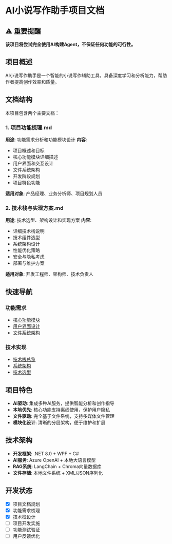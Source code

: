 # AI小说写作助手项目文档

## ⚠️ 重要提醒

**该项目将尝试完全使用AI构建Agent，不保证任何功能的可行性。**

## 项目概述

AI小说写作助手是一个智能的小说写作辅助工具，具备深度学习和分析能力，帮助作者提高创作效率和质量。

## 文档结构

本项目包含两个主要文档：

### 1. 项目功能梳理.md
**用途**: 功能需求分析和功能模块设计
**内容**:
- 项目概述和目标
- 核心功能模块详细描述
- 用户界面和交互设计
- 文件系统架构
- 开发阶段规划
- 项目特色功能

**适用对象**: 产品经理、业务分析师、项目规划人员

### 2. 技术栈与实现方案.md
**用途**: 技术选型、架构设计和实现方案
**内容**:
- 详细技术栈说明
- 技术组件选型
- 系统架构设计
- 性能优化策略
- 安全与隐私考虑
- 部署与维护方案

**适用对象**: 开发工程师、架构师、技术负责人

## 快速导航

### 功能需求
- [核心功能模块](项目功能梳理.md#核心功能模块)
- [用户界面设计](项目功能梳理.md#创作界面与交互系统)
- [文件系统架构](项目功能梳理.md#文件系统架构说明)

### 技术实现
- [技术栈总览](技术栈与实现方案.md#技术栈总览)
- [系统架构](技术栈与实现方案.md#技术架构设计)
- [技术选型](技术栈与实现方案.md#技术选型建议)

## 项目特色

- **AI驱动**: 集成多种AI服务，提供智能分析和创作指导
- **本地优先**: 核心功能支持离线使用，保护用户隐私
- **文件驱动**: 完全基于文件系统，支持多媒体文件管理
- **模块化设计**: 清晰的分层架构，便于维护和扩展

## 技术架构

- **开发框架**: .NET 8.0 + WPF + C#
- **AI服务**: Azure OpenAI + 本地大语言模型
- **RAG系统**: LangChain + Chroma向量数据库
- **文件存储**: 本地文件系统 + XML/JSON序列化

## 开发状态

- [x] 项目文档规划
- [x] 功能需求梳理
- [x] 技术栈设计
- [ ] 项目开发实施
- [ ] 功能测试验证
- [ ] 用户反馈优化
